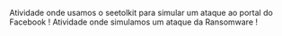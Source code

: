 Atividade onde usamos o seetolkit para simular um ataque ao portal do Facebook !
Atividade onde simulamos um ataque da Ransomware !
